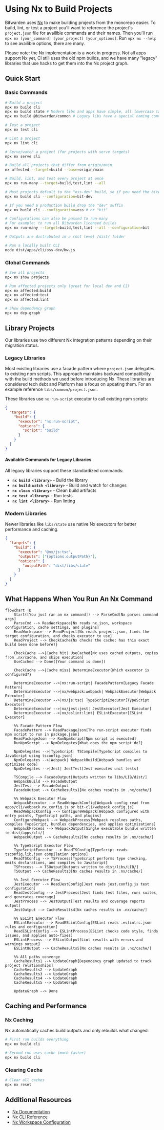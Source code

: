 # Using Nx to Build Projects

Bitwarden uses [Nx](https://nx.dev/) to make building projects from the monorepo easier. To build, lint, or test a project you'll want to reference the project's `project.json` file for availible commands and their names. Then you'll run `npx nx [your_command] [your_project] [your_options]`. Run `npx nx --help` to see availible options, there are many.

Please note: the Nx implementation is a work in progress. Not all apps support Nx yet, CI still uses the old npm builds, and we have many "legacy" libraries that use hacks to get them into the Nx project graph.

## Quick Start

### Basic Commands

```bash
# Build a project
npx nx build cli
npx nx build state # Modern libs and apps have simple, all lowercase target names
npx nx build @bitwarden/common # Legacy libs have a special naming convention and include the @bitwarden prefix

# Test a project
npx nx test cli

# Lint a project
npx nx lint cli

# Serve/watch a project (for projects with serve targets)
npx nx serve cli

# Build all projects that differ from origin/main
nx affected --target=build --base=origin/main

# Build, lint, and test every project at once
npx nx run-many --target=build,test,lint --all

# Most projects default to the "oss-dev" build, so if you need the bitwarden license build add a --configuration
npx nx build cli --configuration=bit-dev

# If you need a production build drop the "dev" suffix
npx nx build cli --configuration=oss # or "bit"

# Configurations can also be passed to run-many
# For example: to run all Bitwarden licensed builds
npx nx run-many --target=build,test,lint --all --configuration=bit

# Outputs are distrubuted in a root level /dist/ folder

# Run a locally built CLI
node dist/apps/cli/oss-dev/bw.js
```

### Global Commands

```bash
# See all projects
npx nx show projects

# Run affected projects only (great for local dev and CI)
npx nx affected:build
npx nx affected:test
npx nx affected:lint

# Show dependency graph
npx nx dep-graph
```

## Library Projects

Our libraries use two different Nx integration patterns depending on their migration status.

### Legacy Libraries

Most existing libraries use a facade pattern where `project.json` delegates to existing npm scripts. This approach maintains backward compatibility with the build methods we used before introducing Nx. These libraries are considered tech debt and Platform has a focus on updating them. For an example reference `libs/common/project.json`.

These libraries use `nx:run-script` executor to call existing npm scripts:

```json
{
  "targets": {
    "build": {
      "executor": "nx:run-script",
      "options": {
        "script": "build"
      }
    }
  }
}
```

#### Available Commands for Legacy Libraries

All legacy libraries support these standardized commands:

- **`nx build <library>`** - Build the library
- **`nx build:watch <library>`** - Build and watch for changes
- **`nx clean <library>`** - Clean build artifacts
- **`nx test <library>`** - Run tests
- **`nx lint <library>`** - Run linting

### Modern Libraries

Newer libraries like `libs/state` use native Nx executors for better performance and caching.

```json
{
  "targets": {
    "build": {
      "executor": "@nx/js:tsc",
      "outputs": ["{options.outputPath}"],
      "options": {
        "outputPath": "dist/libs/state"
      }
    }
  }
}
```

## What Happens When You Run An Nx Command

```mermaid
flowchart TD
    Start([You just ran an nx command]) --> ParseCmd[Nx parses command args]
    ParseCmd --> ReadWorkspace[Nx reads nx.json, workspace configuration, cache settings, and plugins]
    ReadWorkspace --> ReadProject[Nx reads project.json, finds the target configuration, and checks executor to use]
    ReadProject --> CheckCache{Nx checks the cache: has this exact build been done before?}

    CheckCache -->|Cache hit| UseCached[Nx uses cached outputs, copies from .nx/cache, and skips execution]
    UseCached --> Done([Your command is done])

    CheckCache -->|Cache miss| DetermineExecutor{Which executor is configured?}

    DetermineExecutor -->|nx:run-script| FacadePattern[Legacy Facade Pattern]
    DetermineExecutor -->|nx/webpack:webpack| WebpackExecutor[Webpack Executor]
    DetermineExecutor -->|nx/js:tsc| TypeScriptExecutor[TypeScript Executor]
    DetermineExecutor -->|nx/jest:jest| JestExecutor[Jest Executor]
    DetermineExecutor -->|nx/eslint:lint| ESLintExecutor[ESLint Executor]

    %% Facade Pattern Flow
    FacadePattern --> ReadPackageJson[The run-script executor finds npm script to run in package.json]
    ReadPackageJson --> RunNpmScript[Npm script is executed]
    RunNpmScript --> NpmDelegates{What does the npm script do?}

    NpmDelegates -->|TypeScript| TSCompile[TypeScript compiles to JavaScript using tsconfig.json]
    NpmDelegates -->|Webpack| WebpackBuild[Webpack bundles and optimizes code]
    NpmDelegates -->|Jest| JestTest[Jest executes unit tests]

    TSCompile --> FacadeOutput[Outputs written to libs/LIB/dist/]
    WebpackBuild --> FacadeOutput
    JestTest --> FacadeOutput
    FacadeOutput --> CacheResults1[Nx caches results in .nx/cache/]

    %% Webpack Executor Flow
    WebpackExecutor --> ReadWebpackConfig[Webpack config read from apps/cli/webpack.nx.config.js or bit-cli/webpack.config.js]
    ReadWebpackConfig --> ConfigureWebpack[Webpack configured with entry points, TypeScript paths, and plugins]
    ConfigureWebpack --> WebpackProcess[Webpack resolves paths, compiles TypeScript, bundles dependencies, and applies optimizations]
    WebpackProcess --> WebpackOutput[Single executable bundle written to dist/apps/cli/]
    WebpackOutput --> CacheResults2[Nx caches results in .nx/cache/]

    %% TypeScript Executor Flow
    TypeScriptExecutor --> ReadTSConfig[TypeScript reads tsconfig.lib.json compilation options]
    ReadTSConfig --> TSProcess[TypeScript performs type checking, emits declarations, and compiles to JavaScript]
    TSProcess --> TSOutput[Outputs written to dist/libs/LIB/]
    TSOutput --> CacheResults3[Nx caches results in .nx/cache/]

    %% Jest Executor Flow
    JestExecutor --> ReadJestConfig[Jest reads jest.config.js test configuration]
    ReadJestConfig --> JestProcess[Jest finds test files, runs suites, and generates coverage]
    JestProcess --> JestOutput[Test results and coverage reports output]
    JestOutput --> CacheResults4[Nx caches results in .nx/cache/]

    %% ESLint Executor Flow
    ESLintExecutor --> ReadESLintConfig[ESLint reads .eslintrc.json rules and configuration]
    ReadESLintConfig --> ESLintProcess[ESLint checks code style, finds issues, and applies auto-fixes]
    ESLintProcess --> ESLintOutput[Lint results with errors and warnings output]
    ESLintOutput --> CacheResults5[Nx caches results in .nx/cache/]

    %% All paths converge
    CacheResults1 --> UpdateGraph[Dependency graph updated to track project relationships]
    CacheResults2 --> UpdateGraph
    CacheResults3 --> UpdateGraph
    CacheResults4 --> UpdateGraph
    CacheResults5 --> UpdateGraph

    UpdateGraph --> Done
```

## Caching and Performance

### Nx Caching

Nx automatically caches build outputs and only rebuilds what changed:

```bash
# First run builds everything
npx nx build cli

# Second run uses cache (much faster)
npx nx build cli
```

### Clearing Cache

```bash
# Clear all caches
npx nx reset
```

## Additional Resources

- [Nx Documentation](https://nx.dev/getting-started/intro)
- [Nx CLI Reference](https://nx.dev/packages/nx/documents/cli)
- [Nx Workspace Configuration](https://nx.dev/reference/project-configuration)
